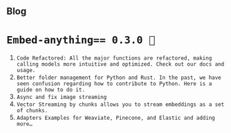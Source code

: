 ## Blog

# `Embed-anything== 0.3.0 🎉`

1. `Code Refactored: All the major functions are refactored, making calling models more intuitive and optimized. Check out our docs and usage.`
2. `Better folder management for Python and Rust. In the past, we have seen confusion regarding how to contribute to Python. Here is a guide on how to do it.`
3. `Async and fix image streaming`
4. `Vector Streaming by chunks allows you to stream embeddings as a set of chunks.`
5. `Adapters Examples for Weaviate, Pinecone, and Elastic and adding more…`
